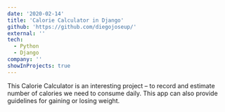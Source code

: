 ```yaml
---
date: '2020-02-14'
title: 'Calorie Calculator in Django'
github: 'https://github.com/diegojoseup/'
external: ''
tech:
  - Python
  - Django
company: ''
showInProjects: true
---
```


This Calorie Calculator is an interesting project – to record and estimate number of calories we need to consume daily. This app can also provide guidelines for gaining or losing weight.
